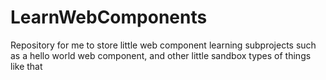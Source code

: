 # LearnWebComponents
Repository for me to store little web component learning subprojects such as a hello world web component, and other little sandbox types of things like that
